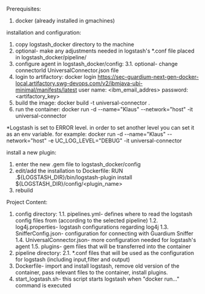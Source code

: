 Prerequisites:
1. docker (already installed in gmachines)


installation and configuration:
1. copy logstash_docker directory to the machine
2. optional- make any adjustments needed in logstash's *.conf file placed in logstash_docker/pipeline/
3. configure agent in logstash_docker/config:
    3.1. optional- change connectorId UniversalConnector.json file
4. login to artifactory:
    docker login  https://sec-guardium-next-gen-docker-local.artifactory.swg-devops.com/v2/ibmjava-ubi-minimal/manifests/latest
    user name: <ibm_email_addres>
    password: <artifactory_key> 
5. build the image: docker build -t universal-connector .
6. run the container: docker run -d --name="Klaus" --network="host" -it universal-connector

*Logstash is set to ERROR level. in order to set another level you can set it as an env variable. for example:
 docker run -d --name="Klaus" --network="host" -e UC_LOG_LEVEL="DEBUG" -it universal-connector

install a new plugin:
1. enter the new .gem file to logstash_docker/config
2. edit/add the installation to Dockerfile:
    RUN .${LOGSTASH_DIR}/bin/logstash-plugin install ${LOGSTASH_DIR}/config/<plugin_name>
3. rebuild


Project Content:
1. config directory:
	1.1. pipelines.yml- defines where to read the logstash config files from (according to the selected pipeline)
	1.2. log4j.properties- logstash configurations regarding log4j
	1.3. SnifferConfig.json- configuration for connecting with Guardium Sniffer
	1.4. UniversalConnector.json- more configuration needed for logstash's agent
	1.5. plugins- gem files that will be transferred into the container
2. pipeline directory:
	2.1. *.conf files that will be used as the configuration for logstash (including input,filter and output)
3. Dockerfile- import and install logstash, remove old version of the container, pass relevant files to the container, install plugins.
4. start_logstash.sh- this script starts logstash when "docker run..." command is executed